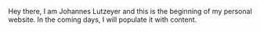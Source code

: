Hey there, I am Johannes Lutzeyer and this is the beginning of my personal website. In the coming days, I will populate it with content. 

